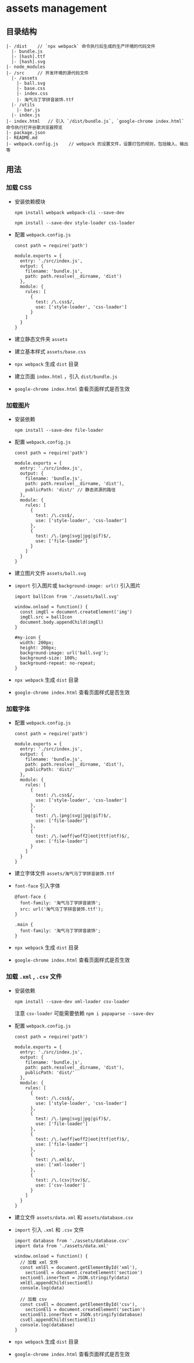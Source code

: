 # assets management

## 目录结构

```dos?linenums
|- /dist    // `npx webpack` 命令执行后生成的生产环境的代码文件
  |- bundle.js
  |- [hash].ttf
  |- [hash].svg
|- node_modules
|- /src     // 开发环境的源代码文件
  |- /assets
    |- ball.svg
    |- base.css
    |- index.css
    |- 淘气马丁学拼音装饰.ttf
  |- /utils
    |- bar.js
  |- index.js
|- index.html   // 引入 `/dist/bundle.js`, `google-chrome index.html` 命令执行打开谷歌浏览器预览
|- package.json
|- README.md
|- webpack.config.js    // webpack 的设置文件，设置打包的规则，包括输入、输出等
```

## 用法

### 加载 CSS

- 安装依赖模块

  ```dos?linenums
  npm install webpack webpack-cli --save-dev

  npm install --save-dev style-loader css-loader
  ```

- 配置 `webpack.config.js`

  ```javascript?linenums
  const path = require('path')

  module.exports = {
    entry: './src/index.js',
    output: {
      filename: 'bundle.js',
      path: path.resolve(__dirname, 'dist')
    },
    module: {
      rules: [
        {
          test: /\.css$/,
          use: ['style-loader', 'css-loader']
        }
      ]
    }
  }
  ```

- 建立静态文件夹 `assets`

- 建立基本样式 `assets/base.css`

- `npx webpack` 生成 `dist` 目录

- 建立页面 `index.html` ，引入 `dist/bundle.js`

- `google-chrome index.html` 查看页面样式是否生效

### 加载图片

- 安装依赖

  ```dos?linenums
  npm install --save-dev file-loader
  ```

- 配置 `webpack.config.js`

  ```javascript?linenums
  const path = require('path')

  module.exports = {
    entry: './src/index.js',
    output: {
      filename: 'bundle.js',
      path: path.resolve(__dirname, 'dist'),
      publicPath: 'dist/' // 静态资源的路径
    },
    module: {
      rules: [
        {
          test: /\.css$/,
          use: ['style-loader', 'css-loader']
        },
        {
          test: /\.(png|svg|jpg|gif)$/,
          use: ['file-loader']
        }
      ]
    }
  }
  ```

- 建立图片文件 `assets/ball.svg`

- `import` 引入图片或 `background-image: url()` 引入图片

  ```javascript?linenums
  import ballIcon from './assets/ball.svg'

  window.onload = function() {
    const imgEl = document.createElement('img')
    imgEl.src = ballIcon
    document.body.appendChild(imgEl)
  }
  ```

  ```css?linenums
  #my-icon {
    width: 200px;
    height: 200px;
    background-image: url('ball.svg');
    background-size: 100%;
    background-repeat: no-repeat;
  }
  ```

- `npx webpack` 生成 `dist` 目录

- `google-chrome index.html` 查看页面样式是否生效

### 加载字体

- 配置 `webpack.config.js`

  ```javascript?linenums
  const path = require('path')

  module.exports = {
    entry: './src/index.js',
    output: {
      filename: 'bundle.js',
      path: path.resolve(__dirname, 'dist'),
      publicPath: 'dist/'
    },
    module: {
      rules: [
        {
          test: /\.css$/,
          use: ['style-loader', 'css-loader']
        },
        {
          test: /\.(png|svg|jpg|gif)$/,
          use: ['file-loader']
        },
        {
          test: /\.(woff|woff2|eot|ttf|otf)$/,
          use: ['file-loader']
        }
      ]
    }
  }
  ```

- 建立字体文件 `assets/淘气马丁学拼音装饰.ttf`

- `font-face` 引入字体

  ```css?linenums
  @font-face {
    font-family: '淘气马丁学拼音装饰';
    src: url('淘气马丁学拼音装饰.ttf');
  }

  .main {
    font-family: '淘气马丁学拼音装饰';
  }
  ```

- `npx webpack` 生成 `dist` 目录

- `google-chrome index.html` 查看页面样式是否生效

### 加载 `.xml` , `.csv` 文件

- 安装依赖

  ```dos?linenums
  npm install --save-dev xml-loader csv-loader
  ```

  注意 `csv-loader` 可能需要依赖 `npm i papaparse --save-dev`

- 配置 `webpack.config.js`

  ```javascript?linenums
  const path = require('path')

  module.exports = {
    entry: './src/index.js',
    output: {
      filename: 'bundle.js',
      path: path.resolve(__dirname, 'dist'),
      publicPath: 'dist/'
    },
    module: {
      rules: [
        {
          test: /\.css$/,
          use: ['style-loader', 'css-loader']
        },
        {
          test: /\.(png|svg|jpg|gif)$/,
          use: ['file-loader']
        },
        {
          test: /\.(woff|woff2|eot|ttf|otf)$/,
          use: ['file-loader']
        },
        {
          test: /\.xml$/,
          use: ['xml-loader']
        },
        {
          test: /\.(csv|tsv)$/,
          use: ['csv-loader']
        }
      ]
    }
  }
  ```

- 建立文件 `assets/data.xml` 和 `assets/database.csv`

- `import` 引入 `.xml` 和 `.csv` 文件

  ```javascript?linenums
  import database from './assets/database.csv'
  import data from './assets/data.xml'

  window.onload = function() {
    // 加载 xml 文件
    const xmlEl = document.getElementById('xml'),
      sectionEl = document.createElement('section')
    sectionEl.innerText = JSON.stringify(data)
    xmlEl.appendChild(sectionEl)
    console.log(data)

    // 加载 csv
    const csvEl = document.getElementById('csv'),
      sectionEl1 = document.createElement('section')
    sectionEl1.innerText = JSON.stringify(database)
    csvEl.appendChild(sectionEl1)
    console.log(database)
  }
  ```

- `npx webpack` 生成 `dist` 目录

- `google-chrome index.html` 查看页面样式是否生效
